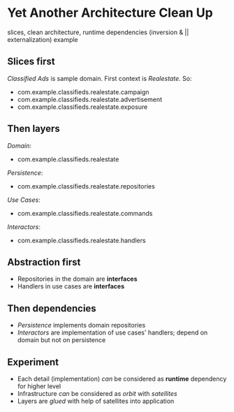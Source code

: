 # Yet Another Architecture Clean Up
slices, clean architecture, runtime dependencies (inversion & || externalization) example

## Slices first

_Classified Ads_ is sample domain. First context is _Realestate_. So:

- com.example.classifieds.realestate.campaign
- com.example.classifieds.realestate.advertisement
- com.example.classifieds.realestate.exposure

## Then layers

_Domain_:
- com.example.classifieds.realestate

_Persistence_:
- com.example.classifieds.realestate.repositories

_Use Cases_:
- com.example.classifieds.realestate.commands

_Interactors_:
- com.example.classifieds.realestate.handlers 

## Abstraction first
- Repositories in the domain are **interfaces**
- Handlers in use cases are **interfaces**

## Then dependencies
- _Persistence_ implements domain repositories
- _Interactors_ are implementation of use cases' handlers; depend on domain but not on persistence

## Experiment
- Each detail (implementation) _can_ be considered as **runtime** dependency for higher level
- Infrastructure _can_ be considered as _orbit_ with _satellites_
- Layers are _glued_ with help of satellites into application
